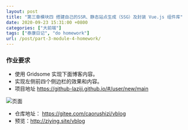 ```yaml
---
layout: post
title: "第三章模块四 搭建自己的SSR、静态站点生成（SSG）及封装 Vue.js 组件库"
date: 2020-09-23 15:31:00 +0800
categories: ["大前端"]
tags: ["泰康日记", "do homework"]
url: /post/part-3-module-4-homework/
---
```


### 作业要求

- 使用 Gridsome 实现下面博客内容。
- 实现左侧前四个侧边栏的效果和内容。
- 项目地址 <https://github-laziji.github.io/#/user/new/main>

![页面](https://static.ziying.site/%E5%8D%9A%E5%AE%A2%E5%9B%BE%E7%89%87/3-4-1.png)

- 仓库地址： <https://gitee.com/caorushizi/vblog>
- 预览：<http://ziying.site/vblog>
